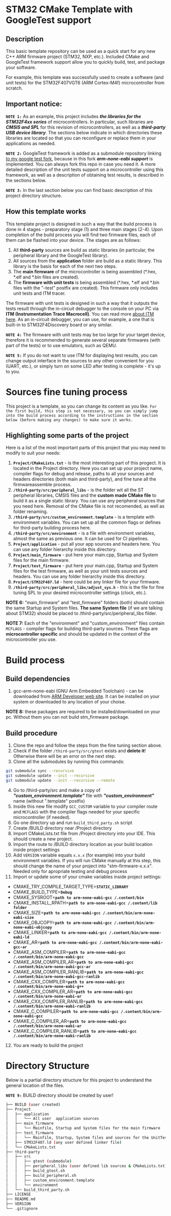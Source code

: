 # STM32 CMake Template with GoogleTest support

## Description

This basic template repository can be used as a quick start for any new C++ ARM firmware project (STM32, NXP, etc.). Included CMake and GoogleTest framework support allow you to quickly build, test, and package your software.

For example, this template was successfully used to create a software (and unit tests) for the STM32F407VGT6 (ARM Cortex-M4f) microcontroller from scratch.

## Important notice:

>>>
**`NOTE 1:`**  As an example, this project includes _**the libraries for the STM32F4xx series**_ of microcontrollers. In particular, such libraries are _**CMSIS and SPL**_ for this revision of microcontrollers, as well as a _**third-party USB device library**_. The sections below indicate in which directories these libraries are located so that you can reconfigure or replace them in your applications as needed.
>>>

>>>
**`NOTE 2:`**  GoogleTest framework is added as a submodule repository linking [to my google test fork](https://github.com/tfazli/googletest), because in this fork _**arm-none-eabi support**_ is implemented. You can always fork this repo in case you need it. A more detailed description of the unit tests support on a microcontroller using this framework, as well as a description of obtaining test results, is described in the sections below.
>>>

>>>
**`NOTE 3:`**  In the last section below you can find basic description of this project directory structure.
>>>


## How this template works

This template project is designed in such a way that the build process is done in 4 stages - preparatory stage (1) and three main stages (2-4). Upon completion of the build process you will find two firmware files, each of them can be flashed into your device. The stages are as follows:

1. All **third-party** sources are build as static libraries (in particular, the peripheral library and the GoogleTest library).
2. All sources from the **application** folder are build as a static library. This library is the basis for each of the next two steps.
3. The **main firmware** of the microcontroller is being assembled (*.hex, *.elf and *.bin files are created).
4. The **firmware with unit tests** is being assembled (*.hex, *.elf and *.bin files with the "-test" postfix are created). This firmware only includes unit tests and ITM tracer.

The firmware with unit tests is designed in such a way that it outputs the tests result through the in-circuit debugger to the console on your PC via **ITM (Instrumentation Trace Macrocell)**. You can read more [about ITM here](https://interrupt.memfault.com/blog/profiling-firmware-on-cortex-m). As an in-circuit debugger, you can use, for example, a one that is built-in to STM32F4Discovery board or any similar.

>>>
**`NOTE 4:`**  The firmware with unit tests may be too large for your target device, therefore it is recommended to generate several separate firmwares (with part of the tests) or to use emulators, such as QEMU.
>>>

>>>
**`NOTE 5:`**  If you do not want to use ITM for displaying test results, you can change output interface in the sources to any other convenient for you (UART, etc.), or simply turn on some LED after testing is complete - it's up to you.
>>>


# Sources fine tuning process

This project is a template, so you can change its content as you like. `For the first build, this step is not necessary, so you can simply jump into the build process according to the instructions in the section below (before making any changes) to make sure it works.`

## Highlighting some parts of the project

Here is a list of the most important parts of this project that you may need to modify to suit your needs:

1. **`Project/CMakeLists.txt`** - is the most interesting part of this progect. It is located in the Project directory. Here you can set up your project name, compiler flags for debug and release, paths to all your sources and headers directories (both main and third-party), and fine tune all the firmwareassemble process.
2. **`/third-party/src/peripheral_libs`** - is the folder wit all the ST peripheral libraries, CMSIS files and the **custom made CMake file** to build it as a single static library. You can use any peripheral sources that you need here. Removal of the CMake file is not recomended, as well as folder renaming.
3. **`/third-party/src/custom_environment.template`** - is a template with environment variables. You can set up all the common flags or defines for third-party building process here.
4. **`/third-party/src/environment`** - is a file with environment variables, almost the same as previous one. It can be used for CI pipelines.
4. **`Project/application`** - put all your app sources and headers here. You can use any folder hierarchy inside this directory.
5. **`Project/main_firmware`** - put here your main.cpp, Startup and System files for the main firmware.
6. **`Project/test_firmware`** - put here your main.cpp, Startup and System files for the test firmware, as well as your unit tests sources and headers. You can use any folder hierarchy inside this directory.
7. **`Project/STM32F407.ld`** - here could be any linker file for your firmware.
8. **`/third-party/src/peripheral_libs/adjust_sys.h`** - this is the file for fine tuning SPL to your desired microcontroller settings (clock, etc.).

>>>
**NOTE 6:** "main_firmware" and "test_firmware" folders (both) should contain the same Startup and System files. **The same System file** (if we are talking about STM32) should be placed to /third-party/src/peripheral_libs filder.
>>>

>>>
**NOTE 7:** Each of the "environment" and "custom_environment" files contain `MCFLAGS` - compiler flags for building third-party sources. These flags are **microcontroller specific** and should be updated in the context of the microcontroller you use.
>>>


# Build process

## Build dependencies

1. gcc-arm-none-eabi (GNU Arm Embedded Toolchain) - can be downloaded from [ARM Developer web site](https://developer.arm.com/tools-and-software/open-source-software/developer-tools/gnu-toolchain/gnu-rm/downloads). It can be installed on your system or downloaded to any location of your choise.

>>>
**NOTE 8:** these packages are required to be installed/downloaded on your pc. Without them you can not build stm_firmware package.
>>>

## Build procedure

1. Clone the repo and follow the steps from the fine tuning section above.
2. Check if the folder `/third-party/src/gtest` exists and **delete it**! Otherwise there will be an error on the next step.
3. Clone all the submodules by running this commands:
```bash
git submodule sync --recursive
git submodule update --init --recursive
git submodule update --init --recursive --remote
```
4. Go to /third-party/src and make a copy of ***"custom_environment.template"*** file with ***"custom_environment"*** name (without ".template" postfix)
5. Inside this new file modify `GCC_CUSTOM` variable to your compiler route and `MCFLAGS` with the compiler flags needed for your specific microcontroller (if needed).
6. Go one directory up and run `build_third_party.sh` script
7. Create /BUILD directory near /Project directory
8. Import CMakeLists.txt file from /Project directory into your IDE. This should create a new project.
9. Import the route to /BUILD directory location as your build location inside project settings
10. Add `VERSION` variable equals `x.x.x` (for example) into your build environment variables. If you will run CMake manually at this step, this should change the name of your project into "stm-firmware-x.x.x". Needed only for apropriate testing and debug process
11. Import or update some of your cmake variables inside project settings:
   - CMAKE_TRY_COMPILE_TARGET_TYPE=**`STATIC_LIBRARY`**
   - CMAKE_BUILD_TYPE=**`Debug`**
   - CMAKE_SYSROOT=**`path to arm-none-eabi-gcc /.content/bin`**
   - CMAKE_INSTALL_RPATH=**`path to arm-none-eabi-gcc /.content/lib folder`**
   - CMAKE_SIZE=**`path to arm-none-eabi-gcc /.content/bin/arm-none-eabi-size`**
   - CMAKE_OBJCOPY=**`path to arm-none-eabi-gcc /.content/bin/arm-none-eabi-objcopy`**
   - CMAKE_LINKER=**`path to arm-none-eabi-gcc /.content/bin/arm-none-eabi-ld`**
   - CMAKE_AR=**`path to arm-none-eabi-gcc /.content/bin/arm-none-eabi-gcc-ar`**
   - CMAKE_ASM_COMPILER=**`path to arm-none-eabi-gcc /.content/bin/arm-none-eabi-gcc`**
   - CMAKE_ASM_COMPILER_AR=**`path to arm-none-eabi-gcc /.content/bin/arm-none-eabi-gcc-ar`**
   - CMAKE_ASM_COMPILER_RANLIB=**`path to arm-none-eabi-gcc /.content/bin/arm-none-eabi-gcc-ranlib`**
   - CMAKE_CXX_COMPILER=**`path to arm-none-eabi-gcc /.content/bin/arm-none-eabi-g++`**
   - CMAKE_CXX_COMPILER_AR=**`path to arm-none-eabi-gcc /.content/bin/arm-none-eabi-ar`**
   - CMAKE_CXX_COMPILER_RANLIB=**`path to arm-none-eabi-gcc /.content/bin/arm-none-eabi-ranlib`**
   - CMAKE_C_COMPILER=**`path to arm-none-eabi-gcc /.content/bin/arm-none-eabi-gcc`**
   - CMAKE_C_COMPILER_AR=**`path to arm-none-eabi-gcc /.content/bin/arm-none-eabi-ar`**
   - CMAKE_C_COMPILER_RANLIB=**`path to arm-none-eabi-gcc /.content/bin/arm-none-eabi-ranlib`**
12. You are ready to build the project


# Directory Structure

Below is a partial directory structure for this project to understand the general location of the files.

>>>
**`NOTE 9:`**  BUILD directory should be created by user!
>>>

```bash
├── BUILD (user created)
├── Project
│   ├── application
│   │   └── All user  application sources
│   ├── main_firmware
│   │   └── Mainfile, Startup and System files for the main firmware
│   ├── test_firmware
│   │   └── Mainfile, Startup, System files and sources for the UnitTests firmware
│   ├── STM32F407.ld (any user defined linker file)
│   └── CMakeLists.txt
├── third-party
│   ├── src
│   │   ├── gtest (submodule)
│   │   ├── peripheral_libs (user defined lib sources & CMakeLists.txt)
│   │   ├── build_gtest.sh
│   │   ├── build_peripheral.sh
│   │   ├── custom_environment.template
│   │   └── environment
│   └── build_third_party.sh
├── LICENSE
├── README.md
├── VERSION
└── .gitignore
```

